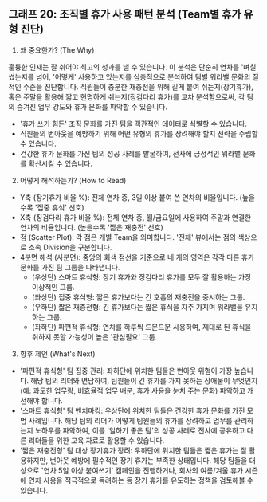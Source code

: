 ## 그래프 20: 조직별 휴가 사용 패턴 분석 (Team별 휴가 유형 진단)
 
1. 왜 중요한가? (The Why)

훌륭한 인재는 잘 쉬어야 최고의 성과를 낼 수 있습니다. 이 분석은 단순히 연차를 '며칠' 썼는지를 넘어, '어떻게' 사용하고 있는지를 심층적으로 분석하여 팀별 워라밸 문화의 질적인 수준을 진단합니다. 직원들이 충분한 재충전을 위해 길게 붙여 쉬는지(장기휴가), 혹은 주말을 활용해 짧고 현명하게 쉬는지(징검다리 휴가)를 교차 분석함으로써, 각 팀의 숨겨진 업무 강도와 휴가 문화를 파악할 수 있습니다.

- '휴가 쓰기 힘든' 조직 문화를 가진 팀을 객관적인 데이터로 식별할 수 있습니다.
- 직원들의 번아웃을 예방하기 위해 어떤 유형의 휴가를 장려해야 할지 전략을 수립할 수 있습니다.
- 건강한 휴가 문화를 가진 팀의 성공 사례를 발굴하여, 전사에 긍정적인 워라밸 문화를 확산시킬 수 있습니다.

2. 어떻게 해석하는가? (How to Read)

- Y축 (장기휴가 비율 %): 전체 연차 중, 3일 이상 붙여 쓴 연차의 비율입니다. (높을수록 '집중 휴식' 선호)
- X축 (징검다리 휴가 비율 %): 전체 연차 중, 월/금요일에 사용하여 주말과 연결한 연차의 비율입니다. (높을수록 '짧은 재충전' 선호)
- 점 (Scatter Plot): 각 점은 개별 Team을 의미합니다. '전체' 뷰에서는 점의 색상으로 소속 Division을 구분합니다.
- 4분면 해석 (사분면): 중앙의 회색 점선을 기준으로 네 개의 영역은 각각 다른 휴가 문화를 가진 팀 그룹을 나타냅니다.
    - (우상단) 스마트 휴식형: 장기 휴가와 징검다리 휴가를 모두 잘 활용하는 가장 이상적인 그룹.
    - (좌상단) 집중 휴식형: 짧은 휴가보다는 긴 호흡의 재충전을 중시하는 그룹.
    - (우하단) 짧은 재충전형: 긴 휴가보다는 짧은 휴식을 자주 가지며 워라밸을 유지하는 그룹.
    - (좌하단) 파편적 휴식형: 연차를 하루씩 드문드문 사용하여, 제대로 된 휴식을 취하지 못할 가능성이 높은 '관심필요' 그룹.

3. 향후 제언 (What's Next)

- '파편적 휴식형' 팀 집중 관리: 좌하단에 위치한 팀들은 번아웃 위험이 가장 높습니다. 해당 팀의 리더와 면담하여, 팀원들이 긴 휴가를 가지 못하는 장애물이 무엇인지(예: 과도한 업무량, 비효율적 업무 배분, 휴가 사용을 눈치 주는 문화) 파악하고 개선해야 합니다.
- '스마트 휴식형' 팀 벤치마킹: 우상단에 위치한 팀들은 건강한 휴가 문화를 가진 모범 사례입니다. 해당 팀의 리더가 어떻게 팀원들의 휴가를 장려하고 업무를 관리하는지 노하우를 파악하여, 이를 '일하기 좋은 팀'의 성공 사례로 전사에 공유하고 다른 리더들을 위한 교육 자료로 활용할 수 있습니다.
- '짧은 재충전형' 팀 대상 장기휴가 장려: 우하단에 위치한 팀들은 짧은 휴가는 잘 활용하지만, 번아웃 예방에 필수적인 장기 휴가는 부족한 상태입니다. 해당 팀들을 대상으로 '연차 5일 이상 붙여쓰기' 캠페인을 진행하거나, 회사의 여름/겨울 휴가 시즌에 연차 사용을 적극적으로 독려하는 등 장기 휴가를 유도하는 정책을 검토해볼 수 있습니다.